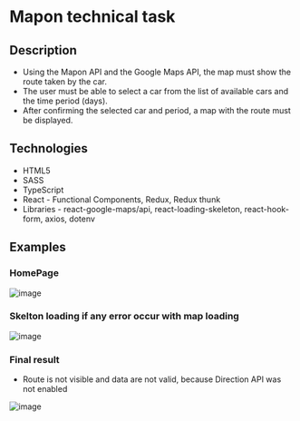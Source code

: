 # Mapon technical task

## Description

- Using the Mapon API and the Google Maps API, the map must
  show the route taken by the car.
- The user must be able to select a car from the list of
  available cars and the time period (days).
- After confirming the selected car and period, a map with
  the route must be displayed.

## Technologies

- HTML5
- SASS
- TypeScript
- React - Functional Components, Redux, Redux thunk
- Libraries - react-google-maps/api, react-loading-skeleton,
  react-hook-form, axios, dotenv

## Examples

### HomePage

![image](https://user-images.githubusercontent.com/12977611/197500025-c2abad62-4ec1-4af4-b5b6-4048324e68a1.png)

### Skelton loading if any error occur with map loading

![image](https://user-images.githubusercontent.com/12977611/197500097-473c75b3-042e-4521-a7ab-e6f3bd738f6f.png)

### Final result

- Route is not visible and data are not valid, because
  Direction API was not enabled

![image](https://user-images.githubusercontent.com/12977611/197500369-7a92c66c-4de5-4b9b-ba62-1a53627bbea0.png)

